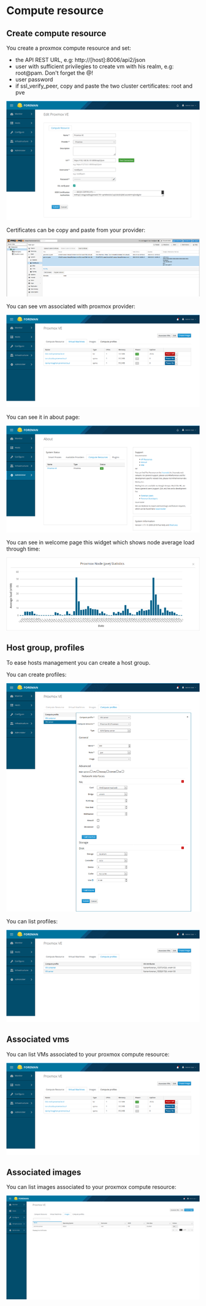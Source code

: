 # Compute resource

## Create compute resource

You create a proxmox compute resource and set:

* the API REST URL, e.g: http://[host]:8006/api2/json
* user with sufficient privilegies to create vm with his realm, e.g: root@pam. Don't forget the @!
* user password
* if ssl_verify_peer, copy and paste the two cluster certificates: root and pve

![Compute resource](images/compute_resource.png)

Certificates can be copy and paste from your provider:

![Proxmox certificates](images/proxmox_certificates.png)

You can see vm associated with proxmox provider:

![Show vms of compute resource](images/vms_compute_resource.png)

You can see it in about page:

![About compute](images/about_compute.png)

You can see in welcome page this widget which shows node average load through time:

![Widget](images/widget_node_loadavg.png)

## Host group, profiles

To ease hosts management you can create a host group.

You can create profiles:

![Compute profile](images/compute_profile_server.png)

You can list profiles:

![Compute profile](images/list_profiles.png)

## Associated vms

You can list VMs associated to your proxmox compute resource:

![VMs associated to your proxmox compute resource](images/vms_compute_resource.png)

## Associated images

You can list images associated to your proxmox compute resource:

![Images associated to your proxmox compute resource](images/list_images.png)